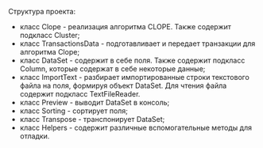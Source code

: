 Структура проекта:
* класс Clope - реализация алгоритма CLOPE. Также содержит подкласс Cluster;
* класс TransactionsData - подготавливает и передает транзакции для алгоритма Clope;
* класс DataSet - содержит в себе поля. Также содержит подкласс Column, которые содержат в себе некоторые данные;
* класс ImportText - разбирает импортированные строки текстового файла на поля, формируя объект DataSet. Для чтения файла содержит подкласс TextFileReader.
* класс Preview - выводит DataSet в консоль;
* класс Sorting - сортирует поля;
* класс Transpose - транспонирует DataSet;
* класс Helpers - содержит различные вспомогательные методы для отладки.
